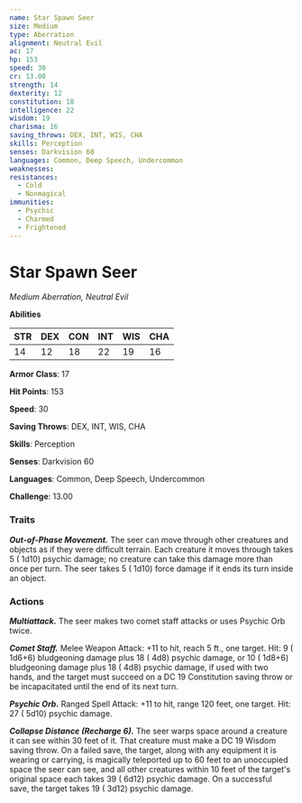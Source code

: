 ```yaml
---
name: Star Spawn Seer
size: Medium
type: Aberration
alignment: Neutral Evil
ac: 17
hp: 153
speed: 30
cr: 13.00
strength: 14
dexterity: 12
constitution: 18
intelligence: 22
wisdom: 19
charisma: 16
saving_throws: DEX, INT, WIS, CHA
skills: Perception
senses: Darkvision 60
languages: Common, Deep Speech, Undercommon
weaknesses:
resistances:
  - Cold
  - Nonmagical
immunities:
  - Psychic
  - Charmed
  - Frightened
---
```


# Star Spawn Seer

*Medium Aberration, Neutral Evil*

**Abilities**

| STR | DEX | CON | INT | WIS | CHA |
| --- | --- | --- | --- | --- | --- |
| 14 | 12 | 18 | 22 | 19 | 16 |

**Armor Class**: 17

**Hit Points**: 153

**Speed**: 30

**Saving Throws**: DEX, INT, WIS, CHA

**Skills**: Perception

**Senses**: Darkvision 60

**Languages**: Common, Deep Speech, Undercommon

**Challenge**: 13.00


### Traits
***Out-of-Phase Movement.*** The seer can move through other creatures and objects as if they were difficult terrain. Each creature it moves through takes 5 ( 1d10) psychic damage; no creature can take this damage more than once per turn. The seer takes 5 ( 1d10) force damage if it ends its turn inside an object.


### Actions
***Multiattack.*** The seer makes two comet staff attacks or uses Psychic Orb twice.

***Comet Staff.*** Melee Weapon Attack:  +11 to hit, reach 5 ft., one target. Hit: 9 ( 1d6+6) bludgeoning damage plus 18 ( 4d8) psychic damage, or 10 ( 1d8+6) bludgeoning damage plus 18 ( 4d8) psychic damage, if used with two hands, and the target must succeed on a DC 19 Constitution saving throw or be incapacitated until the end of its next turn.

***Psychic Orb.*** Ranged Spell Attack:  +11 to hit, range 120 feet, one target. Hit: 27 ( 5d10) psychic damage.

***Collapse Distance (Recharge 6).*** The seer warps space around a creature it can see within 30 feet of it. That creature must make a DC 19 Wisdom saving throw. On a failed save, the target, along with any equipment it is wearing or carrying, is magically teleported up to 60 feet to an unoccupied space the seer can see, and all other creatures within 10 feet of the target's original space each takes 39 ( 6d12) psychic damage. On a successful save, the target takes 19 ( 3d12) psychic damage.

